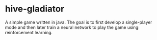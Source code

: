 # hive-gladiator
A simple game written in java. The goal is to first develop a single-player mode and then later train a neural network to play the game using reinforcement learning.
